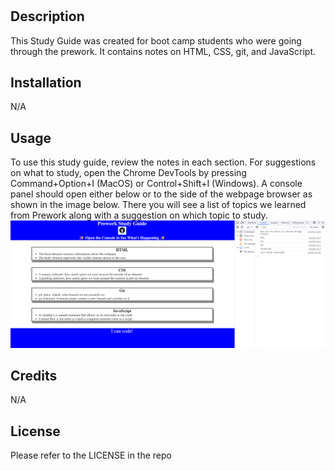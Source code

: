 # <Study Guide Webpage>

## Description
This Study Guide was created for boot camp students who were going through the prework. It contains notes on HTML, CSS, git, and JavaScript.

## Installation
N/A

## Usage
To use this study guide, review the notes in each section. For suggestions on what to study, open the Chrome DevTools by pressing Command+Option+I (MacOS) or Control+Shift+I (Windows). A console panel should open either below or to the side of the webpage browser as shown in the image below. There you will see a list of topics we learned from Prework along with a suggestion on which topic to study.
![alt text](./prework-study-guide/assets/images/Study%20Guide%20Website%20Screenshot.png)

## Credits

N/A

## License

Please refer to the LICENSE in the repo